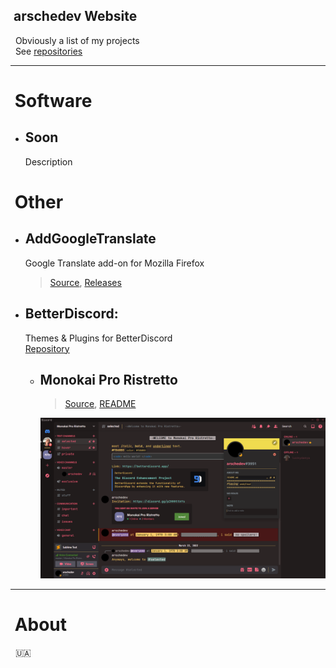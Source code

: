 <link rel="shortcut icon" type="image/png" href="/favicon.png">
<link rel="stylesheet" href="styles.css">

## &nbsp;arschedev Website
&nbsp;&nbsp;Obviously a list of my projects  
&nbsp;&nbsp;See [repositories](https://github.com/arschedev?tab=repositories)

---

# &nbsp;Software
- ## Soon
  Description

# &nbsp;Other
- ## AddGoogleTranslate
  Google Translate add-on for Mozilla Firefox  
  > [Source](https://github.com/arschedev/AddGoogleTranslate), [Releases](https://github.com/arschedev/AddGoogleTranslate/releases)
- ## BetterDiscord:
  Themes & Plugins for BetterDiscord  
  [Repository](https://github.com/arschedev/BetterDiscord)
    - ## Monokai Pro Ristretto
      > [Source](https://github.com/arschedev/BetterDiscord/tree/main/Themes/MonokaiProRistretto), [README](https://github.com/arschedev/BetterDiscord/blob/main/Themes/MonokaiProRistretto/README.md)

      ![PREVIEW](https://raw.githubusercontent.com/arschedev/BetterDiscord/main/Themes/MonokaiProRistretto/preview.png)

---

# &nbsp;About
&nbsp;&nbsp;🇺🇦
